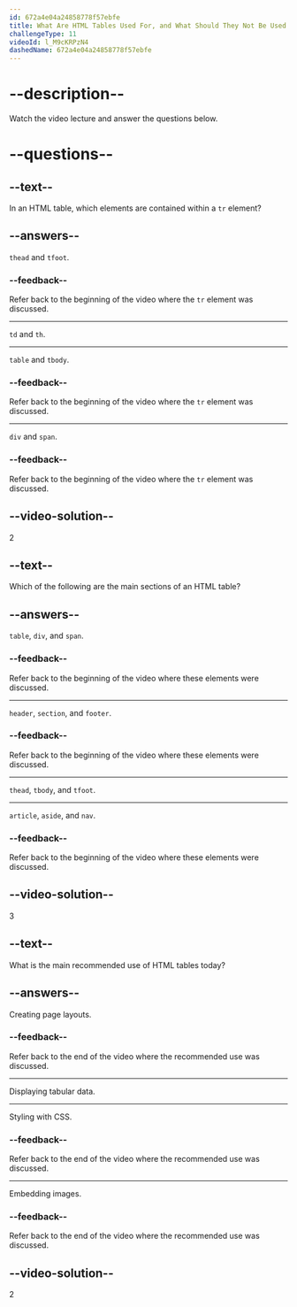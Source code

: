 ```yaml
---
id: 672a4e04a24858778f57ebfe
title: What Are HTML Tables Used For, and What Should They Not Be Used For?
challengeType: 11
videoId: l_M9cKRPzN4
dashedName: 672a4e04a24858778f57ebfe
---
```


# --description--

Watch the video lecture and answer the questions below.

# --questions--

## --text--

In an HTML table, which elements are contained within a `tr` element?

## --answers--

`thead` and `tfoot`.

### --feedback--

Refer back to the beginning of the video where the `tr` element was discussed.

---

`td` and `th`.

---

`table` and `tbody`.

### --feedback--

Refer back to the beginning of the video where the `tr` element was discussed.

---

`div` and `span`.

### --feedback--

Refer back to the beginning of the video where the `tr` element was discussed.

## --video-solution--

2

## --text--

Which of the following are the main sections of an HTML table?

## --answers--

`table`, `div`, and `span`.

### --feedback--

Refer back to the beginning of the video where these elements were discussed.

---

`header`, `section`, and `footer`.

### --feedback--

Refer back to the beginning of the video where these elements were discussed.

---

`thead`, `tbody`, and `tfoot`.

---

`article`, `aside`, and `nav`.

### --feedback--

Refer back to the beginning of the video where these elements were discussed.

## --video-solution--

3

## --text--

What is the main recommended use of HTML tables today?

## --answers--

Creating page layouts.

### --feedback--

Refer back to the end of the video where the recommended use was discussed.

---

Displaying tabular data.

---

Styling with CSS.

### --feedback--

Refer back to the end of the video where the recommended use was discussed.

---

Embedding images.

### --feedback--

Refer back to the end of the video where the recommended use was discussed.

## --video-solution--

2
